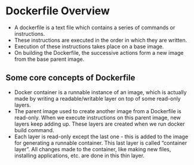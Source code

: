 # Dockerfile Overview

  * A dockerfile is a text file which contains a series of commands or instructions.
  * These instructions are executed in the order in which they are written.
  * Execution of these instructions takes place on a base image.
  * On building the Dockerfile, the successive actions form a new image from the base parent image.

## Some core concepts of Dockerfile
  * Docker container is a runnable instance of an image, which is actually made by writing a readable/writable layer on top of some read-only layers.
  * The parent image used to create another image from a Dockerfile is read-only. When we execute instructions on this parent image, new layers keep adding up. These layers are created when we run docker build command.
  * Each layer is read-only except the last one - this is added to the image for generating a runnable container. This last layer is called “container layer”. All changes made to the container, like making new files, installing applications, etc. are done in this thin layer.
  
  
